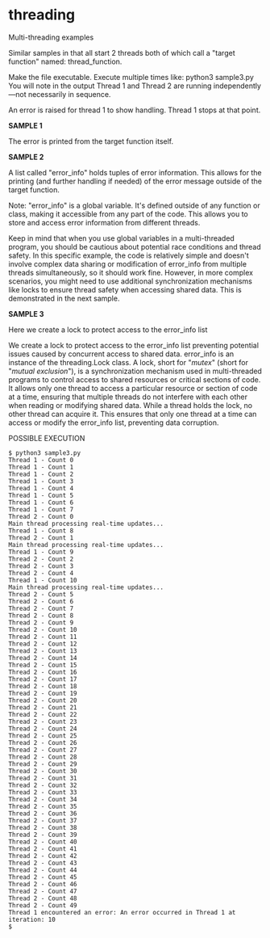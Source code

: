 # threading
Multi-threading examples

Similar samples in that all start 2 threads both of which call a "target function" named:
thread_function.

Make the file executable.
Execute multiple times like: python3 sample3.py
You will note in the output Thread 1 and Thread 2 are running independently—not necessarily
in sequence.

An error is raised for thread 1 to show handling.
Thread 1 stops at that point.

**SAMPLE 1**
&nbsp;

The error is printed from the target function itself.

**SAMPLE 2**
&nbsp;

A list called "error_info" holds tuples of error information.
This allows for the printing (and further handling if needed) of the error message
outside of the target function.

Note: "error_info" is a global variable. It's defined outside of any function or class, 
making it accessible from any part of the code. This allows you to store 
and access error information from different threads.

Keep in mind that when you use global variables in a multi-threaded program, you should be 
cautious about potential race conditions and thread safety. In this specific example, the 
code is relatively simple and doesn't involve complex data sharing or modification of 
error_info from multiple threads simultaneously, so it should work fine. However, in more 
complex scenarios, you might need to use additional synchronization mechanisms like locks 
to ensure thread safety when accessing shared data. This is demonstrated in the next 
sample.

**SAMPLE 3**
&nbsp;

Here we create a lock to protect access to the error_info list

We create a lock to protect access to the error_info list preventing
potential issues caused by concurrent access to shared data.
error_info is an instance of the threading.Lock class. 
A lock, short for "_mutex_" (short for "_mutual exclusion_"), 
is a synchronization mechanism used in multi-threaded programs 
to control access to shared resources or critical sections of 
code. It allows only one thread to access a particular 
resource or section of code at a time, ensuring that multiple 
threads do not interfere with each other when reading or 
modifying shared data.  While a thread holds the lock, no other 
thread can acquire it. This ensures that only one thread at a 
time can access or modify the error_info list, preventing data 
corruption.


POSSIBLE EXECUTION
```
$ python3 sample3.py 
Thread 1 - Count 0
Thread 1 - Count 1
Thread 1 - Count 2
Thread 1 - Count 3
Thread 1 - Count 4
Thread 1 - Count 5
Thread 1 - Count 6
Thread 1 - Count 7
Thread 2 - Count 0
Main thread processing real-time updates...
Thread 1 - Count 8
Thread 2 - Count 1
Main thread processing real-time updates...
Thread 1 - Count 9
Thread 2 - Count 2
Thread 2 - Count 3
Thread 2 - Count 4
Thread 1 - Count 10
Main thread processing real-time updates...
Thread 2 - Count 5
Thread 2 - Count 6
Thread 2 - Count 7
Thread 2 - Count 8
Thread 2 - Count 9
Thread 2 - Count 10
Thread 2 - Count 11
Thread 2 - Count 12
Thread 2 - Count 13
Thread 2 - Count 14
Thread 2 - Count 15
Thread 2 - Count 16
Thread 2 - Count 17
Thread 2 - Count 18
Thread 2 - Count 19
Thread 2 - Count 20
Thread 2 - Count 21
Thread 2 - Count 22
Thread 2 - Count 23
Thread 2 - Count 24
Thread 2 - Count 25
Thread 2 - Count 26
Thread 2 - Count 27
Thread 2 - Count 28
Thread 2 - Count 29
Thread 2 - Count 30
Thread 2 - Count 31
Thread 2 - Count 32
Thread 2 - Count 33
Thread 2 - Count 34
Thread 2 - Count 35
Thread 2 - Count 36
Thread 2 - Count 37
Thread 2 - Count 38
Thread 2 - Count 39
Thread 2 - Count 40
Thread 2 - Count 41
Thread 2 - Count 42
Thread 2 - Count 43
Thread 2 - Count 44
Thread 2 - Count 45
Thread 2 - Count 46
Thread 2 - Count 47
Thread 2 - Count 48
Thread 2 - Count 49
Thread 1 encountered an error: An error occurred in Thread 1 at iteration: 10
$
```
